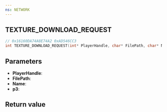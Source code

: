 ```yaml
---
ns: NETWORK
---
```

## TEXTURE_DOWNLOAD_REQUEST

```c
// 0x16160DA74A8E74A2 0xAD546CC3
int TEXTURE_DOWNLOAD_REQUEST(int* PlayerHandle, char* FilePath, char* Name, BOOL p3);
```


## Parameters
* **PlayerHandle**: 
* **FilePath**: 
* **Name**: 
* **p3**: 

## Return value
